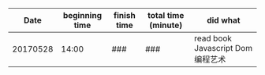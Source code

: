 Date | beginning time | finish time | total time (minute) | did what
-----|----------------|-------------|---------------------|---------
20170528 | 14:00 | ### | ### | read book Javascript Dom 编程艺术
